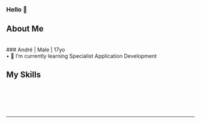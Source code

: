 ### Hello 👋
<h2> About Me </h2>
<br>
### André | Male | 17yo
<br>
• 🌱 I’m currently learning Specialist Application Development
<br>
<h2> My Skills </h2>
<br>
<br>
<br>
<br>
<hr>

<!--
**Thunder386/Thunder386** is a ✨ _special_ ✨ repository because its `README.md` (this file) appears on your GitHub profile.

Here are some ideas to get you started:

- 🔭 I’m currently working on ...
- 👯 I’m looking to collaborate on ...
- 🤔 I’m looking for help with ...
- 💬 Ask me about ...
- 📫 How to reach me: ...
- 😄 Pronouns: ...
- ⚡ Fun fact: ...
-->
